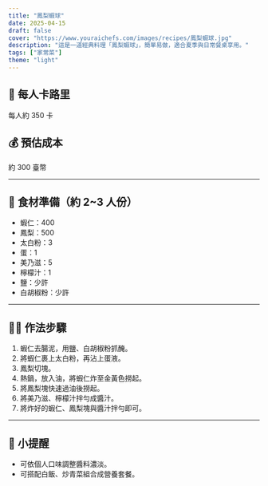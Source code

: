 ```yaml
---
title: "鳳梨蝦球"
date: 2025-04-15
draft: false
cover: "https://www.youraichefs.com/images/recipes/鳳梨蝦球.jpg"
description: "這是一道經典料理「鳳梨蝦球」，簡單易做，適合夏季與日常餐桌享用。"
tags: ["家常菜"]
theme: "light"
---
```


## 🥄 每人卡路里  
每人約 350 卡

## 💰 預估成本  
約 300 臺幣

---

## 🧾 食材準備（約 2~3 人份）

- 蝦仁：400
- 鳳梨：500
- 太白粉：3
- 蛋：1
- 美乃滋：5
- 檸檬汁：1
- 鹽：少許
- 白胡椒粉：少許

---

## 👩‍🍳 作法步驟

1. 蝦仁去腸泥，用鹽、白胡椒粉抓醃。
2. 將蝦仁裹上太白粉，再沾上蛋液。
3. 鳳梨切塊。
4. 熱鍋，放入油，將蝦仁炸至金黃色撈起。
5. 將鳳梨塊快速過油後撈起。
6. 將美乃滋、檸檬汁拌勻成醬汁。
7. 將炸好的蝦仁、鳳梨塊與醬汁拌勻即可。

---

## 📝 小提醒

- 可依個人口味調整醬料濃淡。
- 可搭配白飯、炒青菜組合成營養套餐。
